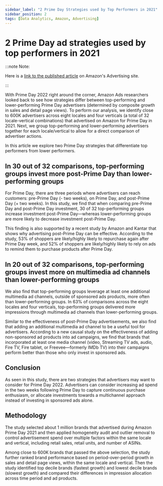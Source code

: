 ```yaml
---
sidebar_label: "2 Prime Day Strategies used by Top Performers in 2021"
sidebar_position: 2
tags: [Data Analytics, Amazon, Advertising]
---
```


# 2 Prime Day ad strategies used by top performers in 2021

:::note Note:

Here is a [link to the published article](https://advertising.amazon.com/en-us/library/research/prime-day-ad-strategies-used-by-top-performers/?ref_=a20m_us_libr) on Amazon's Advertising site.

:::

With Prime Day 2022 right around the corner, Amazon Ads researchers looked back to see how strategies differ between top-performing and lower-performing Prime Day advertisers (determined by composite growth in sales and detail page views). To perform our analysis, we identify close to 600K advertisers across eight locales and four verticals (a total of 32 locale-vertical combinations) that advertised on Amazon for Prime Day in 2021. Next, we group top-performing and lower-performing advertisers together for each locale/vertical to allow for a direct comparison of advertiser actions.

In this article we explore two Prime Day strategies that differentiate top performers from lower performers.

## In 30 out of 32 comparisons, top-performing groups invest more post-Prime Day than lower-performing groups

For Prime Day, there are three periods where advertisers can reach customers: pre-Prime Day (- two weeks), on Prime Day, and post-Prime Day (+ two weeks). In this study, we find that when comparing pre-Prime Day and post-Prime Day investment, 30 of 32 top-performing groups increase investment post-Prime Day—whereas lower-performing groups are more likely to decrease investment post-Prime Day.

This finding is also supported by a recent study by Amazon and Kantar that shows why advertising post-Prime Day can be effective. According to the study, 53% of shoppers are likely/highly likely to repurchase again after Prime Day week, and 52% of shoppers are likely/highly likely to rely on ads to remind them to purchase products after Prime Day.

## In 20 out of 32 comparisons, top-performing groups invest more on multimedia ad channels than lower-performing groups

We also find that top-performing groups leverage at least one additional multimedia ad channels, outside of sponsored ads products, more often than lower-performing groups. In 63% of comparisons across the eight locales and four verticals, top-performing groups delivered more impressions through multimedia ad channels than lower-performing groups.

Similar to the effectiveness of post-Prime Day advertisements, we also find that adding an additional multimedia ad channel to be a useful tool for advertisers. According to a new causal study on the effectiveness of adding non-sponsored ad products into ad campaigns, we find that brands that incorporated at least one media channel (video, Streaming TV ads, audio, Fire TV, Fire tablet, or Freevee—formerly IMDb TV) into their campaigns perform better than those who only invest in sponsored ads.

## Conclusion

As seen in this study, there are two strategies that advertisers may want to consider for Prime Day 2022. Advertisers can consider increasing ad spend in the two weeks following Prime Day to capture continuous purchase enthusiasm, or allocate investments towards a multichannel approach instead of investing in sponsored ads alone.

## Methodology

The study selected about 1 million brands that advertised during Amazon Prime Day 2021 and then applied homogeneity audit and outlier removal to control advertisement spend over multiple factors within the same locale and vertical, including retail sales, retail units, and number of ASINs.

Among close to 600K brands that passed the above selection, the study further ranked brand performance based on period-over-period growth in sales and detail page views, within the same locale and vertical. Then the study identified top decile brands (fastest growth) and lowest decile brands (slowest growth) and compared their differences in impression allocation across time period and ad products.

